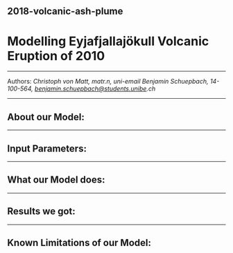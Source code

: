 ## 2018-volcanic-ash-plume

# Modelling Eyjafjallajökull Volcanic Eruption of 2010
****
Authors:
_Christoph von Matt, matr.n, uni-email_ 
_Benjamin Schuepbach, 14-100-564, benjamin.schuepbach@students.unibe.ch_
****

## About our Model:

***

## Input Parameters:

***

## What our Model does:

***

## Results we got:

***

## Known Limitations of our Model:






